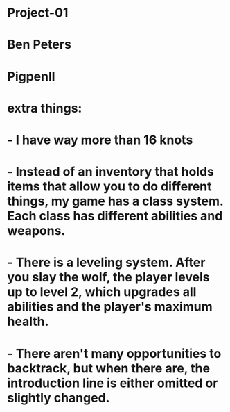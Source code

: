 # Project-01

# Ben Peters

# Pigpenll

# extra things:
# - I have way more than 16 knots
# - Instead of an inventory that holds items that allow you to do different things, my game has a class system. Each class has different abilities and weapons. 
# - There is a leveling system. After you slay the wolf, the player levels up to level 2, which upgrades all abilities and the player's maximum health.
# - There aren't many opportunities to backtrack, but when there are, the introduction line is either omitted or slightly changed.
